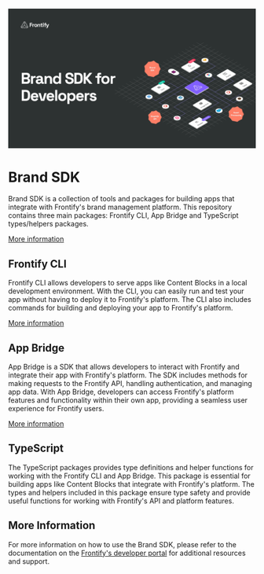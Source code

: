 <p align="center">
  <img width="640" src="docs/img/banner.png">
</p>

# Brand SDK

Brand SDK is a collection of tools and packages for building apps that integrate with Frontify's brand management platform. This repository contains three main packages: Frontify CLI, App Bridge and TypeScript types/helpers packages.

[More information](https://developer.frontify.com/d/xJoA5nhTq1AT/brand-sdk#/getting-started/introduction)

## Frontify CLI

Frontify CLI allows developers to serve apps like Content Blocks in a local development environment. With the CLI, you can easily run and test your app without having to deploy it to Frontify's platform. The CLI also includes commands for building and deploying your app to Frontify's platform.

[More information](https://developer.frontify.com/d/xJoA5nhTq1AT/brand-sdk#/details-concepts/frontify-cli)

## App Bridge

App Bridge is a SDK that allows developers to interact with Frontify and integrate their app with Frontify's platform. The SDK includes methods for making requests to the Frontify API, handling authentication, and managing app data. With App Bridge, developers can access Frontify's platform features and functionality within their own app, providing a seamless user experience for Frontify users.

[More information](https://developer.frontify.com/d/xJoA5nhTq1AT/brand-sdk#/details-concepts/architecture/the-app-bridge)

## TypeScript

The TypeScript packages provides type definitions and helper functions for working with the Frontify CLI and App Bridge. This package is essential for building apps like Content Blocks that integrate with Frontify's platform. The types and helpers included in this package ensure type safety and provide useful functions for working with Frontify's API and platform features.

## More Information

For more information on how to use the Brand SDK, please refer to the documentation on the [Frontify's developer portal](https://developer.frontify.com/d/xJoA5nhTq1AT/content-blocks#/getting-started-1/introduction) for additional resources and support.
